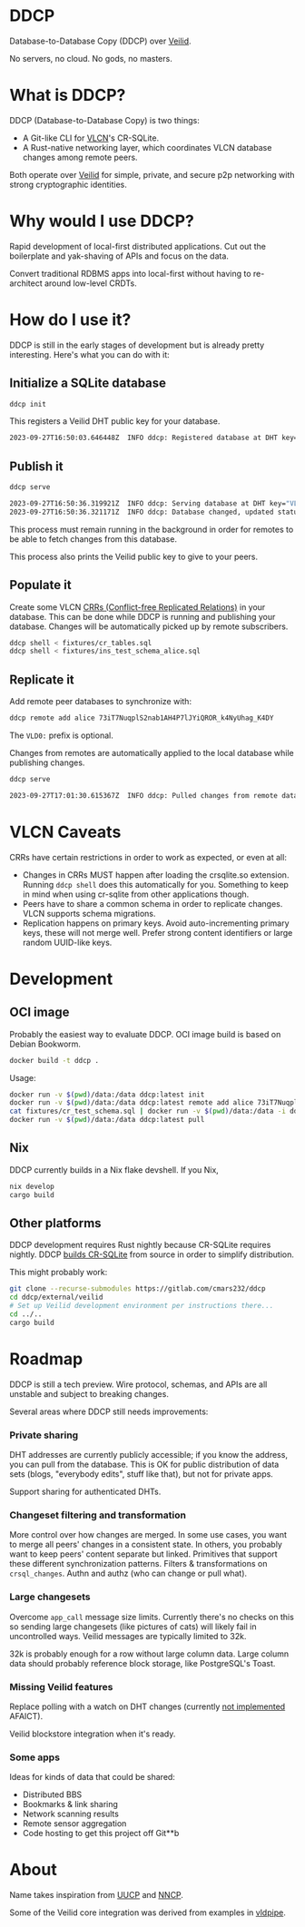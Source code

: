 # DDCP

Database-to-Database Copy (DDCP) over [Veilid](https://veilid.com).

No servers, no cloud. No gods, no masters.

# What is DDCP?

DDCP (Database-to-Database Copy) is two things:

- A Git-like CLI for [VLCN](https://vlcn.io/)'s CR-SQLite.
- A Rust-native networking layer, which coordinates VLCN database changes among remote peers.

Both operate over [Veilid](https://veilid.com) for simple, private, and secure p2p networking with strong cryptographic identities.

# Why would I use DDCP?

Rapid development of local-first distributed applications. Cut out the boilerplate and yak-shaving of APIs and focus on the data.

Convert traditional RDBMS apps into local-first without having to re-architect around low-level CRDTs.

# How do I use it?

DDCP is still in the early stages of development but is already pretty interesting. Here's what you can do with it:

## Initialize a SQLite database

```bash
ddcp init
```

This registers a Veilid DHT public key for your database.

```bash
2023-09-27T16:50:03.646448Z  INFO ddcp: Registered database at DHT key="VLD0:73iT7NuqplS2nab1AH4P7lJYiQROR_k4NyUhag_K4DY"
```

## Publish it

```bash
ddcp serve
```

```bash
2023-09-27T16:50:36.319921Z  INFO ddcp: Serving database at DHT key="VLD0:73iT7NuqplS2nab1AH4P7lJYiQROR_k4NyUhag_K4DY"
2023-09-27T16:50:36.321171Z  INFO ddcp: Database changed, updated status db_version=2 key="VLD0:73iT7NuqplS2nab1AH4P7lJYiQROR_k4NyUhag_K4DY"
```

This process must remain running in the background in order for remotes to be able to fetch changes from this database.

This process also prints the Veilid public key to give to your peers.

## Populate it

Create some VLCN [CRRs (Conflict-free Replicated Relations)](https://vlcn.io/docs/appendix/crr) in your database. This can be done while DDCP is running and publishing your database. Changes will be automatically picked up by remote subscribers.

```bash
ddcp shell < fixtures/cr_tables.sql
ddcp shell < fixtures/ins_test_schema_alice.sql
```

## Replicate it

Add remote peer databases to synchronize with:

```bash
ddcp remote add alice 73iT7NuqplS2nab1AH4P7lJYiQROR_k4NyUhag_K4DY
```

The `VLD0:` prefix is optional.

Changes from remotes are automatically applied to the local database while publishing changes.

```bash
ddcp serve
```

```bash
2023-09-27T17:01:30.615367Z  INFO ddcp: Pulled changes from remote database remote_name="alice" db_version=5
```

# VLCN Caveats

CRRs have certain restrictions in order to work as expected, or even at all:

- Changes in CRRs MUST happen after loading the crsqlite.so extension. Running `ddcp shell` does this automatically for you. Something to keep in mind when using cr-sqlite from other applications though.
- Peers have to share a common schema in order to replicate changes. VLCN supports schema migrations.
- Replication happens on primary keys. Avoid auto-incrementing primary keys, these will not merge well. Prefer strong content identifiers or large random UUID-like keys.

# Development

## OCI image

Probably the easiest way to evaluate DDCP. OCI image build is based on Debian Bookworm.

```bash
docker build -t ddcp .
```

Usage:

```bash
docker run -v $(pwd)/data:/data ddcp:latest init
docker run -v $(pwd)/data:/data ddcp:latest remote add alice 73iT7NuqplS2nab1AH4P7lJYiQROR_k4NyUhag_K4DY
cat fixtures/cr_test_schema.sql | docker run -v $(pwd)/data:/data -i ddcp:latest shell
docker run -v $(pwd)/data:/data ddcp:latest pull
```

## Nix

DDCP currently builds in a Nix flake devshell. If you Nix,

```bash
nix develop
cargo build
```

## Other platforms

DDCP development requires Rust nightly because CR-SQLite requires nightly. DDCP [builds CR-SQLite](https://github.com/vlcn-io/cr-sqlite#building) from source in order to simplify distribution.

This might probably work:

```bash
git clone --recurse-submodules https://gitlab.com/cmars232/ddcp 
cd ddcp/external/veilid
# Set up Veilid development environment per instructions there...
cd ../..
cargo build
```

# Roadmap

DDCP is still a tech preview. Wire protocol, schemas, and APIs are all unstable and subject to breaking changes.

Several areas where DDCP still needs improvements:

### Private sharing

DHT addresses are currently publicly accessible; if you know the address, you can pull from the database. This is OK for public distribution of data sets (blogs, "everybody edits", stuff like that), but not for private apps.

Support sharing for authenticated DHTs.

### Changeset filtering and transformation

More control over how changes are merged. In some use cases, you want to merge all peers' changes in a consistent state. In others, you probably want to keep peers' content separate but linked. Primitives that support these different synchronization patterns. Filters & transformations on `crsql_changes`. Authn and authz (who can change or pull what).

### Large changesets

Overcome `app_call` message size limits. Currently there's no checks on this so sending large changesets (like pictures of cats) will likely fail in uncontrolled ways. Veilid messages are typically limited to 32k.

32k is probably enough for a row without large column data. Large column data should probably reference block storage, like PostgreSQL's Toast.

### Missing Veilid features

Replace polling with a watch on DHT changes (currently [not implemented](https://gitlab.com/veilid/veilid/-/blob/bd4b4233bfed5bdca4da3cacda3ad960e28daab5/veilid-core/src/storage_manager/mod.rs#L485) AFAICT).

Veilid blockstore integration when it's ready.

### Some apps

Ideas for kinds of data that could be shared:

- Distributed BBS
- Bookmarks & link sharing
- Network scanning results
- Remote sensor aggregation
- Code hosting to get this project off Git\*\*b

# About

Name takes inspiration from [UUCP](https://en.wikipedia.org/wiki/UUCP) and [NNCP](https://www.complete.org/nncp/).

Some of the Veilid core integration was derived from examples in [vldpipe](https://gitlab.com/vatueil/vldpipe).
